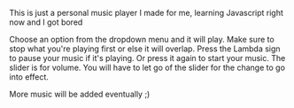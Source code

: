 This is just a personal music player I made for me, learning Javascript right now and I got bored


Choose an option from the dropdown menu and it will play. Make sure to stop what you're playing first or else it will overlap. Press the Lambda sign to pause your music if it's playing. Or press it again to start your music. The slider is for volume. You will have to let go of the slider for the change to go into effect.

More music will be added eventually ;)
